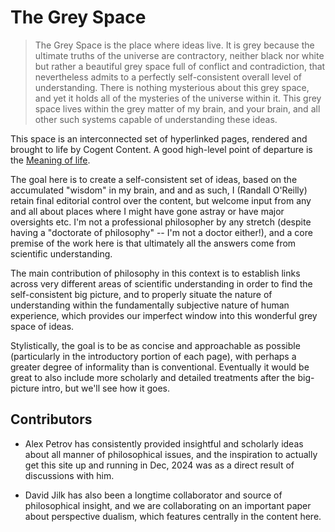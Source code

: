 # The Grey Space

> The Grey Space is the place where ideas live. It is grey because the ultimate truths of the universe are contractory, neither black nor white but rather a beautiful grey space full of conflict and contradiction, that nevertheless admits to a perfectly self-consistent overall level of understanding. There is nothing mysterious about this grey space, and yet it holds all of the mysteries of the universe within it. This grey space lives within the grey matter of my brain, and your brain, and all other such systems capable of understanding these ideas.

This space is an interconnected set of hyperlinked pages, rendered and brought to life by Cogent Content. A good high-level point of departure is the [Meaning of life](content/meaning-of-life.md).

The goal here is to create a self-consistent set of ideas, based on the accumulated "wisdom" in my brain, and and as such, I (Randall O'Reilly) retain final editorial control over the content, but welcome input from any and all about places where I might have gone astray or have major oversights etc. I'm not a professional philosopher by any stretch (despite having a "doctorate of philosophy" -- I'm not a doctor either!), and a core premise of the work here is that ultimately all the answers come from scientific understanding.

The main contribution of philosophy in this context is to establish links across very different areas of scientific understanding in order to find the self-consistent big picture, and to properly situate the nature of understanding within the fundamentally subjective nature of human experience, which provides our imperfect window into this wonderful grey space of ideas.

Stylistically, the goal is to be as concise and approachable as possible (particularly in the introductory portion of each page), with perhaps a greater degree of informality than is conventional. Eventually it would be great to also include more scholarly and detailed treatments after the big-picture intro, but we'll see how it goes.

## Contributors

* Alex Petrov has consistently provided insightful and scholarly ideas about all manner of philosophical issues, and the inspiration to actually get this site up and running in Dec, 2024 was as a direct result of discussions with him.

* David Jilk has also been a longtime collaborator and source of philosophical insight, and we are collaborating on an important paper about perspective dualism, which features centrally in the content here.


